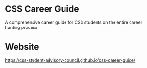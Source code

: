 # CSS Career Guide
A comprehensive career guide for CSS students on the entire career hunting process

# Website
https://css-student-advisory-council.github.io/css-career-guide/
